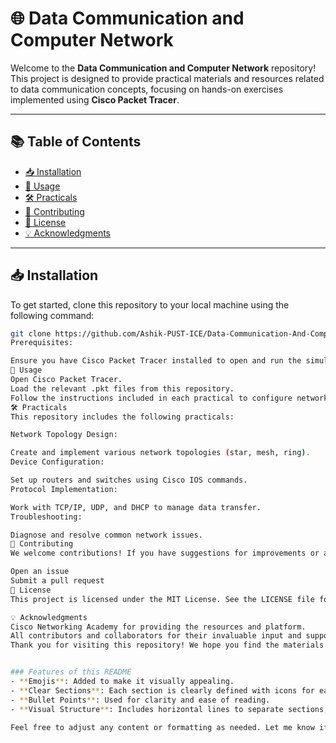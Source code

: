 # 🌐 Data Communication and Computer Network

Welcome to the **Data Communication and Computer Network** repository! This project is designed to provide practical materials and resources related to data communication concepts, focusing on hands-on exercises implemented using **Cisco Packet Tracer**.

---

## 📚 Table of Contents
- [📥 Installation](#installation)
- [🚀 Usage](#usage)
- [🛠️ Practicals](#practicals)
- [🤝 Contributing](#contributing)
- [📄 License](#license)
- [💡 Acknowledgments](#acknowledgments)

---

## 📥 Installation
To get started, clone this repository to your local machine using the following command:

```bash
git clone https://github.com/Ashik-PUST-ICE/Data-Communication-And-Computer-Network.git
Prerequisites:

Ensure you have Cisco Packet Tracer installed to open and run the simulation files.
🚀 Usage
Open Cisco Packet Tracer.
Load the relevant .pkt files from this repository.
Follow the instructions included in each practical to configure network devices, set up protocols, and simulate network behaviors.
🛠️ Practicals
This repository includes the following practicals:

Network Topology Design:

Create and implement various network topologies (star, mesh, ring).
Device Configuration:

Set up routers and switches using Cisco IOS commands.
Protocol Implementation:

Work with TCP/IP, UDP, and DHCP to manage data transfer.
Troubleshooting:

Diagnose and resolve common network issues.
🤝 Contributing
We welcome contributions! If you have suggestions for improvements or additional practicals, please feel free to:

Open an issue
Submit a pull request
📄 License
This project is licensed under the MIT License. See the LICENSE file for more information.

💡 Acknowledgments
Cisco Networking Academy for providing the resources and platform.
All contributors and collaborators for their invaluable input and support.
Thank you for visiting this repository! We hope you find the materials helpful for your studies and practical applications in data communication and networking.


### Features of this README
- **Emojis**: Added to make it visually appealing.
- **Clear Sections**: Each section is clearly defined with icons for easy navigation.
- **Bullet Points**: Used for clarity and ease of reading.
- **Visual Structure**: Includes horizontal lines to separate sections, enhancing readability.

Feel free to adjust any content or formatting as needed. Let me know if you’d like further modifications!

